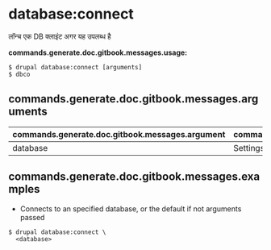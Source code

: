 # database:connect
लॉन्च एक DB क्लाइंट अगर यह उपलब्ध है

**commands.generate.doc.gitbook.messages.usage:**
```
$ drupal database:connect [arguments]
$ dbco  
```

## commands.generate.doc.gitbook.messages.arguments
commands.generate.doc.gitbook.messages.argument | commands.generate.doc.gitbook.messages.details
---------|-------------
database | Settings.php से डाटाबेस कुंज

## commands.generate.doc.gitbook.messages.examples
* Connects to an specified database, or the default if not arguments passed
```
$ drupal database:connect \
  <database>

```
